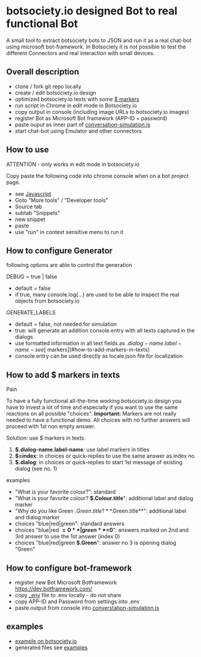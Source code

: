 # botsociety.io designed Bot to real functional Bot
A small tool to extract botsociety bots to JSON and run it as a real chat-bot using microsoft bot-framework.
In Botsociety it is not possible to test the different Connectors and real interaction with small devices.

## Overall description
- clone / fork git repo locally
- create / edit botsociety.io design
- optimized botsociety.io texts with some [$ markers](#how-to-add-markers-in-texts)
- run script in Chrome in edit mode in Botsociety.io
- copy  output in console (including image URLs to botsociety.io images)
- register Bot as Microsoft Bot framework (APP-ID + password)
- paste ouput as inner part of [conversation-simulation.js](conversation-simulation.js)
- start chat-bot using Emulator and other connectors

## How to use
ATTENTION - only works in edit mode in botsociety.io

Copy paste the following code into chrome console when on a bot project page. 
- see [Javascript](chrome/create-JSON-from-bot.js)
- Goto "More tools" / "Developer tools"
- Source tab
- subtab "Snippets"
- new snippet
- paste
- use "run" in context sensitive menu to run it

## How to configure Generator

following options are able to control the generation

DEBUG = true | false
- default = false
- if true, many console.log(...) are used to be able to inspect the real objects from botsociety.io

GENERATE_LABELS
- default = false, not needed for simulation
- true: will generate an addition console.entry with all texts captured in the dialogs
- use formatted information in all text fields as $.dialog-name.label-name - see [$ markers](#how-to-add-markers-in-texts)
- console entry can be used directly as locale.json file for localization

## How to add $ markers in texts 
Pain

To have a fully functional all-the-time working botsociety.io design you have to invest a lot of time and especially if you want to use the same reactions on all possible "choices".
**Important:** Markers are not really needed to have a functional demo. All choices with no further answers will proceed with 1st non empty answer.

Solution: use $ markers in texts.

1. **$.dialog-name.label-name**: use label markers in titles
2. **$=index**: in choices or quick-replies to use the same answer as index no
3. **$.dialog**: in choices or quick-replies to start 1st message of existing dialog (see no. 1)

examples
- "What is your favorite colour?": standard
- "What is your favorite colour? **$.Colour.title**": additional label and dialog marker
- "Why do you like Green $.Green.title? **$.Green.title**": additional label and dialog marker
- choices "blue|red|green": standard answers
- choices "blue|red **$=0**|green **$=0**": answers marked on 2nd and 3rd answer to use the 1st answer (index 0)
- choices "blue|red|green **$.Green**": answer no 3 is opening dialog "Green"


## How to configure bot-framework
- register new Bot Microsoft Botframework https://dev.botframework.com/
- copy [_env](_env) file to .env locally - do not share 
- copy APP-ID and Password from settings into .env
- paste output from console into [converstation-simulation.js](converstation-simulation.js)


## examples
- [example on botsociety.io](https://botsociety.io/s/58deaf67cdf2eb63000d4fa3?b=58deb1a4cdf2eb63000d4fa6)
- generated files see [examples](examples/)
